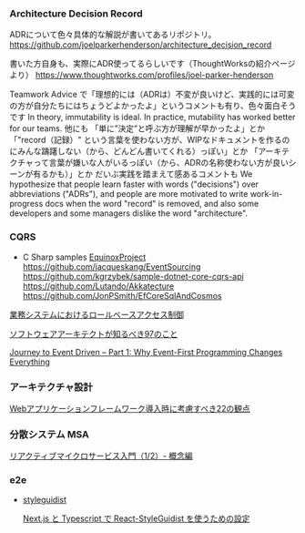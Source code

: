 ### Architecture Decision Record

ADRについて色々具体的な解説が書いてあるリポジトリ。
https://github.com/joelparkerhenderson/architecture_decision_record

書いた方自身も、実際にADR使ってるらしいです（ThoughtWorksの紹介ページより）
https://www.thoughtworks.com/profiles/joel-parker-henderson

Teamwork Advice で「理想的には（ADRは）不変が良いけど、実践的には可変の方が自分たちにはちょうどよかったよ」というコメントも有り、色々面白そうです
In theory, immutability is ideal. In practice, mutability has worked better for our teams.
他にも
「単に”決定”と呼ぶ方が理解が早かったよ」とか
「"record（記録）" という言葉を使わない方が、WIPなドキュメントを作るのにみんな躊躇しない（から、どんどん書いてくれる）っぽい」とか
「アーキテクチャって言葉が嫌いな人がいるっぽい（から、ADRの名称使わない方が良いシーンが有るかも）」とか
だいぶ実践を踏まえて感あるコメントも
We hypothesize that people learn faster with words ("decisions") over abbreviations ("ADRs"),
and people are more motivated to write work-in-progress docs when the word "record" is removed,
and also some developers and some managers dislike the word "architecture".

### CQRS 

- C Sharp samples
  [ EquinoxProject ]( https://github.com/EduardoPires/EquinoxProject
 )
  https://github.com/jacqueskang/EventSourcing
  https://github.com/kgrzybek/sample-dotnet-core-cqrs-api
  https://github.com/Lutando/Akkatecture
  https://github.com/JonPSmith/EfCoreSqlAndCosmos


[ 業務システムにおけるロールベースアクセス制御 ]( https://qiita.com/kawasima/items/8dd7eda743f2fdcad78e )

[ ソフトウェアアーキテクトが知るべき97のこと ]( https://xn--97-273ae6a4irb6e2h2ia0cn0g4a2txf4ah5wo4af612j.com/ )

[Journey to Event Driven – Part 1: Why Event-First Programming Changes Everything](https://www.confluent.io/blog/journey-to-event-driven-part-1-why-event-first-thinking-changes-everything/)

### アーキテクチャ設計

[ Webアプリケーションフレームワーク導入時に考慮すべき22の観点 ](https://qiita.com/tmknom/items/08b69594e32a92bccee5)

### 分散システム MSA
[ リアクティブマイクロサービス入門（1/2）- 概念編 ]( https://qiita.com/crossroad0201/items/7c8892c459ecef39ccef )

### e2e

- [ styleguidist ]( https://github.com/styleguidist/react-styleguidist )
  
  [ Next.js と Typescript で React-StyleGuidist を使うための設定 ]( https://qiita.com/chocomintkusoyaro/items/3f5a597c05966bdfa3ed )


[  ](  )
[  ](  )
[  ](  )
[  ](  )
[  ](  )
[  ](  )
[  ](  )
[  ](  )

[  ](  )
```
```
[  ](  )
```
```
[  ](  )
```
```
[  ](  )
```
```
[  ](  )
```
```
[  ](  )
```
```
[  ](  )
```
```
[  ](  )
```
```
[  ](  )
```
```

[  ](  )
[  ](  )
[  ](  )
[  ](  )
[  ](  )
[  ](  )
[  ](  )
[  ](  )
[  ](  )
[  ](  )
[  ](  )
[  ](  )
[  ](  )
